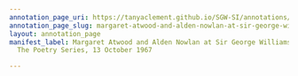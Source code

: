 ```yaml
---
annotation_page_uri: https://tanyaclement.github.io/SGW-SI/annotations/margaret-atwood-and-alden-nowlan-at-sir-george-williams-university-the-poetry-series-13-october-1967-canvas-1-unknown.json
annotation_page_slug: margaret-atwood-and-alden-nowlan-at-sir-george-williams-university-the-poetry-series-13-october-1967-canvas-1-unknown
layout: annotation_page
manifest_label: Margaret Atwood and Alden Nowlan at Sir George Williams University,
  The Poetry Series, 13 October 1967

---
```

